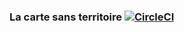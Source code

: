 ### La carte sans territoire [![CircleCI](https://circleci.com/gh/oliv37/la-carte-sans-territoire/tree/master.svg?style=svg)](https://circleci.com/gh/oliv37/la-carte-sans-territoire/tree/master)
